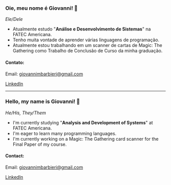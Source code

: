 ### Oie, meu nome é Giovanni! 🦊
*Ele/Dele*

- Atualmente estudo "**Análise e Desenvolvimento de Sistemas**" na FATEC Americana.
- Tenho muita vontade de aprender várias linguagens de programação.
- Atualmente estou trabalhando em um scanner de cartas de Magic: The Gathering como Trabalho de Conclusão de Curso da minha graduação.

#### Contato:
Email: giovannimbarbieri@gmail.com

[LinkedIn](https://www.linkedin.com/in/giovannimateusbarbieri/ "Giovanni Mateus Barbieri - LinkedIn")


---

### Hello, my name is Giovanni! 🦊
*He/His, They/Them*

- I'm currently studying "**Analysis and Development of Systems**" at FATEC Americana.
- I'm eager to learn many programming languages.
- I'm currently working on a Magic: The Gathering card scanner for the Final Paper of my course.

#### Contact:
Email: giovannimbarbieri@gmail.com

[LinkedIn](https://www.linkedin.com/in/giovannimateusbarbieri/ "Giovanni Mateus Barbieri - LinkedIn")
